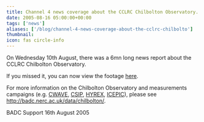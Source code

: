 ```yaml
---
title: Channel 4 news coverage about the CCLRC Chilbolton Observatory.
date: 2005-08-16 05:00:00+00:00
tags: ['news']
aliases: ['/blog/channel-4-news-coverage-about-the-cclrc-chilbolto']
thumbnail: 
icon: fas circle-info
---
```

 
 

On Wednesday 10th August, there was a 6mn long news report about the CCLRC Chilbolton Observatory.
 
If you missed it, you can now view the footage [here](Ch4News10August2005.wmv).


 

For more information on the Chilbolton Observatory and measurements campaigns 
(e.g. [CWAVE](http://badc.nerc.ac.uk/data/cwave/), [CSIP](http://badc.nerc.ac.uk/data/ufam/csip/), 
[HYREX](http://badc.nerc.ac.uk/data/hyrex/), [ICEPIC](http://badc.nerc.ac.uk/data/icepic/)), please see 
<http://badc.nerc.ac.uk/data/chilbolton/>.




 
BADC Support
16th August 2005


 


